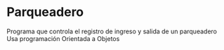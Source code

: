 # Parqueadero
Programa que controla el registro de ingreso y salida de un parqueadero
Usa programación Orientada a Objetos
